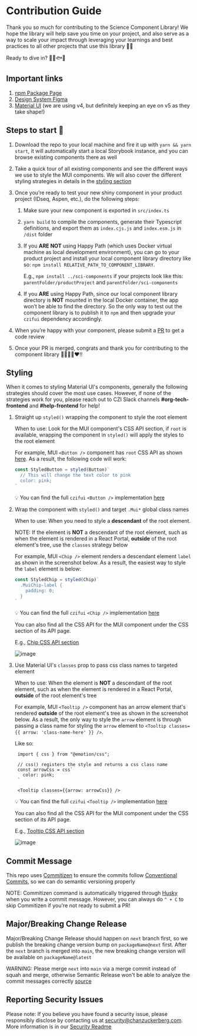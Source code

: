 # Contribution Guide

Thank you so much for contributing to the Science Component Library! We hope the library will help save you time on your project, and also serve as a way to scale your impact through leveraging your learnings and best practices to all other projects that use this library 💪🚀

Ready to dive in? 🤿🐠🐟🦈

## Important links

1. [npm Package Page](https://www.npmjs.com/package/czifui)
1. [Design System Figma](https://www.figma.com/file/EaRifXLFs54XTjO1Mlszkg/Science-Design-System-Reference)
1. [Material UI](https://material-ui.com/) (we are using v4, but definitely keeping an eye on v5 as they take shape!)

## Steps to start 🎯

1. Download the repo to your local machine and fire it up with `yarn && yarn start`, it will automatically start a local Storybook instance, and you can browse existing components there as well

1. Take a quick tour of all existing components and see the different ways we use to style the MUI components. We will also cover the different styling strategies in details in the [styling section](#styling)

1. Once you’re ready to test your new shiny component in your product project (IDseq, Aspen, etc.), do the following steps:

   1. Make sure your new component is exported in `src/index.ts`

   1. `yarn build` to compile the components, generate their Typescript definitions, and export them as `index.cjs.js` and `index.esm.js` in `/dist` folder

   1. If you **ARE NOT** using Happy Path (which uses Docker virtual machine as local development environment), you can go to your product project and install your local component library directory like so: `npm install RELATIVE_PATH_TO_COMPONENT_LIBRARY`.

      E.g., `npm install ../sci-components` if your projects look like this: `parentFolder/productProject` and `parentFolder/sci-components`

   1. If you **ARE** using Happy Path, since our local component library directory is **NOT** mounted in the local Docker container, the app won’t be able to find the directory. So the only way to test out the component library is to publish it to `npm` and then upgrade your `czifui` dependency accordingly.

1. When you’re happy with your component, please submit a [PR](https://github.com/chanzuckerberg/sci-components/pulls) to get a code review

1. Once your PR is merged, congrats and thank you for contributing to the component library 🙌👏🎉✨❤️!!

## Styling

When it comes to styling Material UI's components, generally the following strategies should cover the most use cases. However, if none of the strategies work for you, please reach out to CZI Slack channels **#org-tech-frontend** and **#help-frontend** for help!

1. Straight up `styled()` wrapping the component to style the root element

   When to use: Look for the MUI component's CSS API section, if `root` is available, wrapping the component in `styled()` will apply the styles to the root element

   For example, MUI `<Button />` component has `root` CSS API as shown [here](https://material-ui.com/api/button/#css). As a result, the following code will work:

   ```ts
   const StyledButton = styled(Button)`
     // This will change the text color to pink
     color: pink;
   `
   ```

   💡 You can find the full `czifui` `<Button />` implementation [here](../src/core/Button/index.tsx)

1. Wrap the component with `styled()` and target `.Mui*` global class names

   When to use: When you need to style a **descendant** of the root element.

   NOTE: If the element is **NOT** a descendant of the root element, such as when the element is rendered in a React Portal, **outside** of the root element's tree, use the `classes` strategy below

   For example, MUI `<Chip />` element renders a descendant element `label` as shown in the screenshot below. As a result, the easiest way to style the `label` element is below:

   ```ts
   const StyledChip = styled(Chip)`
     .MuiChip-label {
       padding: 0;
     }
   `
   ```

   💡 You can find the full `czifui` `<Chip />` implementation [here](../src/core/Chip/index.tsx)

   You can also find all the CSS API for the MUI component under the CSS section of its API page.

   E.g., [Chip CSS API section](https://material-ui.com/api/chip/#css)

   ![image](https://user-images.githubusercontent.com/6309723/124043458-e80bcb00-d9bf-11eb-8f4c-96c88556a8b6.png)

1. Use Material UI's `classes` prop to pass css class names to targeted element

   When to use: When the element is **NOT** a descendant of the root element, such as when the element is rendered in a React Portal, **outside** of the root element's tree

   For example, MUI `<Tooltip />` component has an arrow element that's rendered **outside** of the root element's tree as shown in the screenshot below. As a result, the only way to style the `arrow` element is through passing a class name for styling the `arrow` element to `<Tooltip classes={{ arrow: 'class-name-here' }} />`.

   Like so:

   ```tsx
    import { css } from "@emotion/css";

    // css() registers the style and returns a css class name
    const arrowCss = css`
      color: pink;
    `

    <Tooltip classes={{arrow: arrowCss}} />
   ```

   💡 You can find the full `czifui` `<Tooltip />` implementation [here](../src/core/Tooltip/index.tsx)

   You can also find all the CSS API for the MUI component under the CSS section of its API page.

   E.g., [Tooltip CSS API section](https://material-ui.com/api/tooltip/#css)

   ![image](https://user-images.githubusercontent.com/6309723/124044319-07a3f300-d9c2-11eb-847e-45d522808b95.png)

## Commit Message

This repo uses [Commitizen](https://github.com/commitizen/cz-cli) to ensure the
commits follow [Conventional Commits](https://www.conventionalcommits.org/en/v1.0.0/),
so we can do semantic versioning properly

NOTE: Commitizen command is automatically triggered through [Husky](https://github.com/typicode/husky) when you write a commit message. However, you can always do `^ + C` to skip Commitizen if you're not ready to submit a PR!

## Major/Breaking Change Release

Major/Breaking Change Release should happen on `next` branch first, so we publish the breaking change version bump on `packageName@next` first. After the `next` branch is merged into `main`, the new breaking change version will be available on `packageName@latest`

WARNING: Please merge `next` into `main` via a merge commit instead of squah and merge, otherwise Semantic Release won't be able to analyze the commit messages correctly [source](https://semantic-release.gitbook.io/semantic-release/support/troubleshooting#squashed-commits-are-ignored-by-semantic-release)

## Reporting Security Issues

Please note: If you believe you have found a security issue, please responsibly disclose by contacting us at security@chanzuckerberg.com. More information is in our [Security Readme](docs/SECURITY.md)
